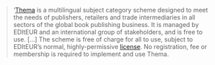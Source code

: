 >‘[Thema](https://www.editeur.org/206/About-Thema/) is a multilingual subject category scheme designed to meet the needs of publishers, retailers and trade intermediaries in all sectors of the global book publishing business. It is managed by EDItEUR and an international group of stakeholders, and is free to use. […] The scheme is free of charge for all to use, subject to EDItEUR’s normal, highly-permissive [license](http://dx.doi.org/10.4400/nwgj). No registration, fee or membership is required to implement and use Thema.







